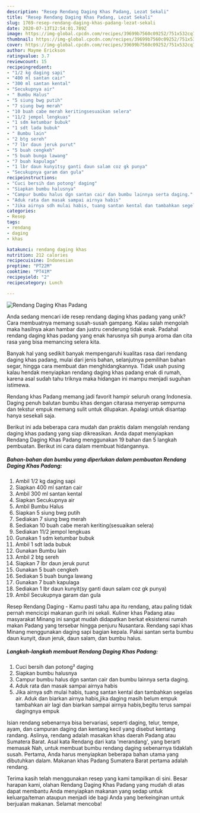 ```yaml
---
description: "Resep Rendang Daging Khas Padang, Lezat Sekali"
title: "Resep Rendang Daging Khas Padang, Lezat Sekali"
slug: 1769-resep-rendang-daging-khas-padang-lezat-sekali
date: 2020-07-13T12:54:01.789Z
image: https://img-global.cpcdn.com/recipes/39699b7560c09252/751x532cq70/rendang-daging-khas-padang-foto-resep-utama.jpg
thumbnail: https://img-global.cpcdn.com/recipes/39699b7560c09252/751x532cq70/rendang-daging-khas-padang-foto-resep-utama.jpg
cover: https://img-global.cpcdn.com/recipes/39699b7560c09252/751x532cq70/rendang-daging-khas-padang-foto-resep-utama.jpg
author: Mayme Erickson
ratingvalue: 3.7
reviewcount: 15
recipeingredient:
- "1/2 kg daging sapi"
- "400 ml santan cair"
- "300 ml santan kental"
- "Secukupnya air"
- " Bumbu Halus"
- "5 siung bwg putih"
- "7 siung bwg merah"
- "10 buah cabe merah keritingsesuaikan selera"
- "11/2 jempol lengkuas"
- "1 sdm ketumbar bubuk"
- "1 sdt lada bubuk"
- " Bumbu lain"
- "2 btg sereh"
- "7 lbr daun jeruk purut"
- "5 buah cengkeh"
- "5 buah bunga lawang"
- "7 buah kapulaga"
- "1 lbr daun kunyitsy ganti daun salam coz gk punya"
- "Secukupnya garam dan gula"
recipeinstructions:
- "Cuci bersih dan potong² daging"
- "Siapkan bumbu halusnya"
- "Campur bumbu halus dgn santan cair dan bumbu lainnya serta daging."
- "Aduk rata dan masak sampai airnya habis"
- "Jika airnya sdh mulai habis, tuang santan kental dan tambahkan segelas air. Aduk dan biarkan airnya habis,jika daging masih belum empuk tambahkan air lagi dan biarkan sampai airnya habis,begitu terus sampai dagingnya empuk"
categories:
- Resep
tags:
- rendang
- daging
- khas

katakunci: rendang daging khas 
nutrition: 212 calories
recipecuisine: Indonesian
preptime: "PT22M"
cooktime: "PT41M"
recipeyield: "2"
recipecategory: Lunch

---
```



![Rendang Daging Khas Padang](https://img-global.cpcdn.com/recipes/39699b7560c09252/751x532cq70/rendang-daging-khas-padang-foto-resep-utama.jpg)

Anda sedang mencari ide resep rendang daging khas padang yang unik? Cara membuatnya memang susah-susah gampang. Kalau salah mengolah maka hasilnya akan hambar dan justru cenderung tidak enak. Padahal rendang daging khas padang yang enak harusnya sih punya aroma dan cita rasa yang bisa memancing selera kita.

Banyak hal yang sedikit banyak mempengaruhi kualitas rasa dari rendang daging khas padang, mulai dari jenis bahan, selanjutnya pemilihan bahan segar, hingga cara membuat dan menghidangkannya. Tidak usah pusing kalau hendak menyiapkan rendang daging khas padang enak di rumah, karena asal sudah tahu triknya maka hidangan ini mampu menjadi suguhan istimewa.

Rendang khas Padang memang jadi favorit hampir seluruh orang Indonesia. Daging penuh balutan bumbu khas dengan citarasa menyerap sempurna dan tekstur empuk memang sulit untuk dilupakan. Apalagi untuk disantap hanya sesekali saja.


Berikut ini ada beberapa cara mudah dan praktis dalam mengolah rendang daging khas padang yang siap dikreasikan. Anda dapat menyiapkan Rendang Daging Khas Padang menggunakan 19 bahan dan 5 langkah pembuatan. Berikut ini cara dalam membuat hidangannya.

<!--inarticleads1-->

##### Bahan-bahan dan bumbu yang diperlukan dalam pembuatan Rendang Daging Khas Padang:

1. Ambil 1/2 kg daging sapi
1. Siapkan 400 ml santan cair
1. Ambil 300 ml santan kental
1. Siapkan Secukupnya air
1. Ambil  Bumbu Halus
1. Siapkan 5 siung bwg putih
1. Sediakan 7 siung bwg merah
1. Sediakan 10 buah cabe merah keriting(sesuaikan selera)
1. Sediakan 11/2 jempol lengkuas
1. Gunakan 1 sdm ketumbar bubuk
1. Ambil 1 sdt lada bubuk
1. Gunakan  Bumbu lain
1. Ambil 2 btg sereh
1. Siapkan 7 lbr daun jeruk purut
1. Gunakan 5 buah cengkeh
1. Sediakan 5 buah bunga lawang
1. Gunakan 7 buah kapulaga
1. Sediakan 1 lbr daun kunyit(sy ganti daun salam coz gk punya)
1. Ambil Secukupnya garam dan gula


Resep Rendang Daging - Kamu pasti tahu apa itu rendang, atau paling tidak pernah mencicipi makanan gurih ini sekali. Kuliner khas Padang atau masyarakat Minang ini sangat mudah didapatkan berkat eksistensi rumah makan Padang yang tersebar hingga penjuru Nusantara. Rendang sapi khas Minang menggunakan daging sapi bagian kepala. Pakai santan serta bumbu daun kunyit, daun jeruk, daun salam, dan bumbu halus. 

<!--inarticleads2-->

##### Langkah-langkah membuat Rendang Daging Khas Padang:

1. Cuci bersih dan potong² daging
1. Siapkan bumbu halusnya
1. Campur bumbu halus dgn santan cair dan bumbu lainnya serta daging.
1. Aduk rata dan masak sampai airnya habis
1. Jika airnya sdh mulai habis, tuang santan kental dan tambahkan segelas air. Aduk dan biarkan airnya habis,jika daging masih belum empuk tambahkan air lagi dan biarkan sampai airnya habis,begitu terus sampai dagingnya empuk


Isian rendang sebenarnya bisa bervariasi, seperti daging, telur, tempe, ayam, dan campuran daging dan kentang kecil yang disebut kentang randang. Aslinya, rendang adalah masakan khas daerah Padang atau Sumatera Barat. Asal kata Rendang dari kata &#39;merandang&#39;, yang berarti memasak Nah, untuk membuat bumbu rendang daging sebenarnya tidaklah susah. Pertama, Anda harus menyiapkan beberapa bahan utama yang dibutuhkan dalam. Makanan khas Padang Sumatera Barat pertama adalah rendang. 

Terima kasih telah menggunakan resep yang kami tampilkan di sini. Besar harapan kami, olahan Rendang Daging Khas Padang yang mudah di atas dapat membantu Anda menyiapkan makanan yang sedap untuk keluarga/teman ataupun menjadi ide bagi Anda yang berkeinginan untuk berjualan makanan. Selamat mencoba!
